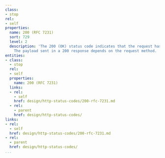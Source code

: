 ```yaml
---
class:
- stop
rel:
- self
properties:
  name: 200 (RFC 7231)
  sort: 729
  level: 2
  description: 'The 200 (OK) status code indicates that the request has succeeded.
    The payload sent in a 200 response depends on the request method. '
entities:
- class:
  - stop
  rel:
  - self
  properties:
    name: 200 (RFC 7231)
  links:
  - rel:
    - self
    href: design/http-status-codes/200-rfc-7231.md
  - rel:
    - parent
    href: design/http-status-codes/
links:
- rel:
  - self
  href: design/http-status-codes/200-rfc-7231.md
- rel:
  - parent
  href: design/http-status-codes/
...
```

